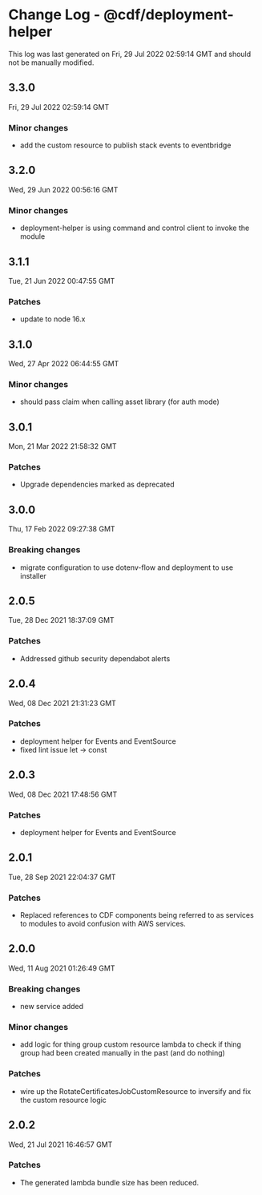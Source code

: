 # Change Log - @cdf/deployment-helper

This log was last generated on Fri, 29 Jul 2022 02:59:14 GMT and should not be manually modified.

## 3.3.0
Fri, 29 Jul 2022 02:59:14 GMT

### Minor changes

- add the custom resource to publish stack events to eventbridge

## 3.2.0
Wed, 29 Jun 2022 00:56:16 GMT

### Minor changes

- deployment-helper is using command and control client to invoke the module

## 3.1.1
Tue, 21 Jun 2022 00:47:55 GMT

### Patches

- update to node 16.x

## 3.1.0
Wed, 27 Apr 2022 06:44:55 GMT

### Minor changes

- should pass claim when calling asset library (for auth mode)

## 3.0.1
Mon, 21 Mar 2022 21:58:32 GMT

### Patches

- Upgrade dependencies marked as deprecated

## 3.0.0
Thu, 17 Feb 2022 09:27:38 GMT

### Breaking changes

- migrate configuration to use dotenv-flow and deployment to use installer

## 2.0.5
Tue, 28 Dec 2021 18:37:09 GMT

### Patches

- Addressed github security dependabot alerts

## 2.0.4
Wed, 08 Dec 2021 21:31:23 GMT

### Patches

- deployment helper for Events and EventSource 
- fixed lint issue let -> const

## 2.0.3
Wed, 08 Dec 2021 17:48:56 GMT

### Patches

- deployment helper for Events and EventSource 

## 2.0.1
Tue, 28 Sep 2021 22:04:37 GMT

### Patches

- Replaced references to CDF components being referred to as services to modules to avoid confusion with AWS services.

## 2.0.0
Wed, 11 Aug 2021 01:26:49 GMT

### Breaking changes

- new service added

### Minor changes

- add logic for thing group custom resource lambda to check if thing group had been created manually in the past (and do nothing)

### Patches

- wire up the RotateCertificatesJobCustomResource to inversify and fix the custom resource logic

## 2.0.2
Wed, 21 Jul 2021 16:46:57 GMT

### Patches

- The generated lambda bundle size has been reduced.

